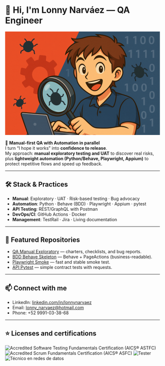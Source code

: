 # 👋 Hi, I'm Lonny Narváez — QA Engineer

![Banner](banner.png)

🚀 **Manual-first QA with Automation in parallel**  
I turn “I hope it works” into **confidence to release**.  
My approach: **manual exploratory testing and UAT** to discover real risks, plus **lightweight automation (Python/Behave, Playwright, Appium)** to protect repetitive flows and speed up feedback.

---

## 🛠️ Stack & Practices
- **Manual**: Exploratory · UAT · Risk-based testing · Bug advocacy  
- **Automation**: Python · Behave (BDD) · Playwright · Appium · pytest  
- **API Testing**: REST/GraphQL with Postman  
- **DevOps/CI**: GitHub Actions · Docker  
- **Management**: TestRail · Jira · Living documentation  

---

## 📂 Featured Repositories
- [QA Manual Exploratory](https://github.com/lonnynarvaez/qa-manual-exploratory) — charters, checklists, and bug reports.  
- [BDD Behave Skeleton](https://github.com/lonnynarvaez/qa-bdd-behave-skeleton) — Behave + PageActions (business-readable).  
- [Playwright Smoke](https://github.com/lonnynarvaez/qa-playwright-smoke) — fast and stable smoke test.  
- [API Pytest](https://github.com/lonnynarvaez/qa-api-pytest) — simple contract tests with requests.  

---

## 📫 Connect with me
- LinkedIn: [linkedin.com/in/lonnynarvaez](https://www.linkedin.com/in/lonnynarvaez/)  
- Email: lonny_narvaez@hotmail.com
- Phone: +52 9991-03-38-68

---

## ⭐ Licenses and certifications
![Accredited Software Testing Fundamentals Certification (AICS® ASTFC)](https://badgr.com/public/assertions/c83lPN2LQdmgJa_QSvBcTQ)
![Accredited Scrum Fundamentals Certification (AICS® ASFC)](https://badgr.com/public/assertions/gzt_h35mRcCZiN0jvuRYJg)
![Tester](https://capacitateparaelempleo.org/verifica/4686db65-f687-418b-9ab9-f91c949e57ff/dada7e82-0e84-42b5-99bd-a5ae49b9069b)
![Técnico en redes de datos](https://capacitateparaelempleo.org/verifica/4686db65-f687-418b-9ab9-f91c949e57ff/32e7e5cd-5f70-44ac-a3ce-3d37c4eb0832)
